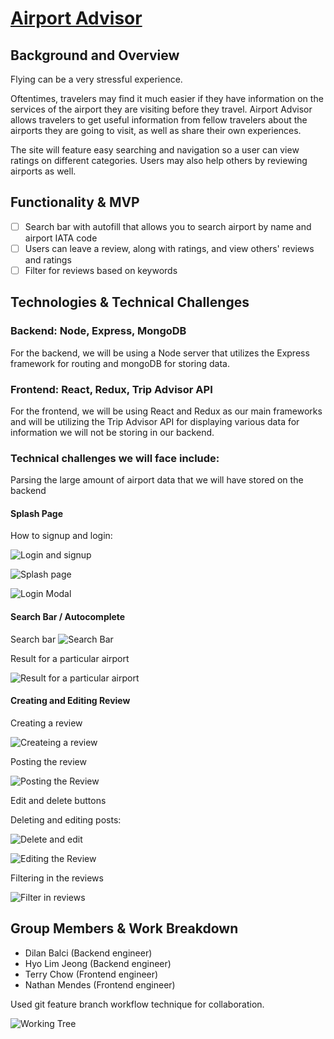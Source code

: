 # [Airport Advisor](http://airport-advisor.herokuapp.com/)


## Background and Overview

Flying can be a very stressful experience.

Oftentimes, travelers may find it much easier if they have information on the services of the airport they are visiting before they travel. Airport Advisor allows travelers to get useful information from fellow travelers about the airports they are going to visit, as well as share their own experiences.

The site will feature easy searching and navigation so a user can view ratings on different categories. Users may also help others by reviewing airports as well.

## Functionality & MVP

- [ ] Search bar with autofill that allows you to search airport by name and airport IATA code
- [ ] Users can leave a review, along with ratings, and view others' reviews and ratings
- [ ] Filter for reviews based on keywords

## Technologies & Technical Challenges

### Backend: Node, Express, MongoDB

For the backend, we will be using a Node server that utilizes the Express framework for routing and mongoDB for storing data.

### Frontend: React, Redux, Trip Advisor API

For the frontend, we will be using React and Redux as our main frameworks and will be utilizing the Trip Advisor API for displaying various data for information we will not be storing in our backend.

### Technical challenges we will face include:

Parsing the large amount of airport data that we will have stored on the backend

#### Splash Page

How to signup and login:

![Login and signup](readme_photos/demologin-edit-delete-review.gif)

![Splash page](readme_photos/landing.png)

![Login Modal](readme_photos/login.png)

#### Search Bar / Autocomplete

Search bar
![Search Bar](readme_photos/search.png) 

Result for a particular airport

![Result for a particular airport](readme_photos/general_review.png)

#### Creating and Editing Review

Creating a review


![Createing a review](readme_photos/each_review1.png)

Posting the review

![Posting the Review](readme_photos/each_review2.png)

Edit and delete buttons

Deleting and editing posts:

![Delete and edit](readme_photos/demologin-edit-delete-review.gif)

![Editing the Review](readme_photos/edit_review.png)

Filtering in the reviews

![Filter in reviews](readme_photos/review_show.png)


## Group Members & Work Breakdown

- Dilan Balci (Backend engineer)
- Hyo Lim Jeong (Backend engineer)
- Terry Chow (Frontend engineer)
- Nathan Mendes (Frontend engineer)

Used git feature branch workflow technique for collaboration.

![Working Tree](readme_photos/work_flow.png)
